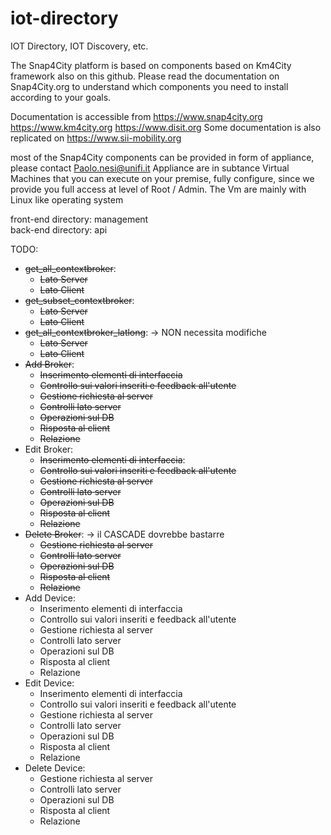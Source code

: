 # iot-directory

IOT Directory, IOT Discovery, etc.

The Snap4City platform is based on components based on Km4City framework also on this github. 
Please read the documentation on Snap4City.org to understand which components you need to install 
according to your goals.

Documentation is accessible from https://www.snap4city.org https://www.km4city.org 
https://www.disit.org Some documentation is also replicated on https://www.sii-mobility.org

most of the Snap4City components can be provided in form of appliance, please contact Paolo.nesi@unifi.it 
Appliance are in subtance Virtual Machines that you can execute on your premise, fully configure, 
since we provide you full access at level of Root / Admin. The Vm are mainly with Linux like operating system

front-end directory: management </br>
back-end directory: api

TODO:
- ~~get_all_contextbroker~~:
    - ~~Lato Server~~
    - ~~Lato Client~~
- ~~get_subset_contextbroker~~:
    - ~~Lato Server~~
    - ~~Lato Client~~
- ~~get_all_contextbroker_latlong~~: -> NON necessita modifiche
    - ~~Lato Server~~
    - ~~Lato Client~~
- ~~Add Broker~~:
    - ~~Inserimento elementi di interfaccia~~
    - ~~Controllo sui valori inseriti e feedback all'utente~~
    - ~~Gestione richiesta al server~~
    - ~~Controlli lato server~~
    - ~~Operazioni sul DB~~
    - ~~Risposta al client~~
    - ~~Relazione~~
- Edit Broker:
    - ~~Inserimento elementi di interfaccia~~:
    - ~~Controllo sui valori inseriti e feedback all'utente~~
    - ~~Gestione richiesta al server~~
    - ~~Controlli lato server~~
    - ~~Operazioni sul DB~~
    - ~~Risposta al client~~
    - ~~Relazione~~
- ~~Delete Broker~~: -> il CASCADE dovrebbe bastarre
    - ~~Gestione richiesta al server~~
    - ~~Controlli lato server~~
    - ~~Operazioni sul DB~~
    - ~~Risposta al client~~
    - ~~Relazione~~
- Add Device:
    - Inserimento elementi di interfaccia
    - Controllo sui valori inseriti e feedback all'utente
    - Gestione richiesta al server
    - Controlli lato server
    - Operazioni sul DB
    - Risposta al client
    - Relazione
- Edit Device:
    - Inserimento elementi di interfaccia
    - Controllo sui valori inseriti e feedback all'utente
    - Gestione richiesta al server
    - Controlli lato server
    - Operazioni sul DB
    - Risposta al client
    - Relazione
- Delete Device:
    - Gestione richiesta al server
    - Controlli lato server
    - Operazioni sul DB
    - Risposta al client
    - Relazione